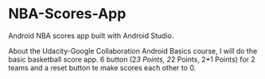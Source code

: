 # NBA-Scores-App
Android NBA scores app built with Android Studio.

About the Udacity-Google Collaboration Android Basics course, I will do the basic basketball score app. 
6 button (2*3 Points, 2*2 Points, 2*1 Points) for 2 teams and a reset button te make scores each other to 0.
